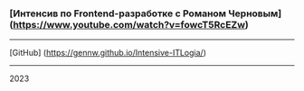 ### [Интенсив по Frontend-разработке с Романом Черновым] (https://www.youtube.com/watch?v=fowcT5RcEZw) ###
---
[GitHub] (https://gennw.github.io/Intensive-ITLogia/)

---

2023

